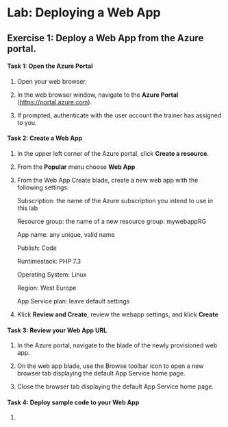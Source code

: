 # Lab: Deploying a Web App

## Exercise 1: Deploy a Web App from the Azure portal.

#### Task 1: Open the Azure Portal

1. Open your web browser.

2. In the web browser window, navigate to the **Azure Portal** (<https://portal.azure.com>).

3. If prompted, authenticate with the user account the trainer has assigned to you.

#### Task 2: Create a Web App

1. In the upper left corner of the Azure portal, click **Create a resource**.

2. From the **Popular** menu choose **Web App**

3. From the Web App Create blade, create a new web app with the following settings:
    
      Subscription: the name of the Azure subscription you intend to use in this lab

      Resource group: the name of a new resource group: mywebappRG

      App name: any unique, valid name

      Publish: Code
      
      Runtimestack: PHP 7.3
      
      Operating System: Linux
      
      Region: West Europe

      App Service plan: leave default settings
      
4. Klick **Review and Create**, review the webapp settings, and klick **Create**  

#### Task 3: Review your Web App URL 

1. In the Azure portal, navigate to the blade of the newly provisioned web app.

2. On the web app blade, use the Browse toolbar icon to open a new browser tab displaying the default App Service home page.

3. Close the browser tab displaying the default App Service home page.

#### Task 4: Deploy sample code to your Web App

1. 
